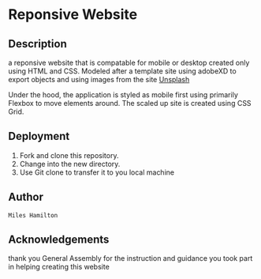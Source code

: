# Reponsive Website

## Description

a reponsive website that is compatable for mobile or desktop created only using HTML and CSS. Modeled after a template site using adobeXD to export objects and using images from the site [Unsplash](https://unsplash.com/)

Under the hood, the application is styled as mobile first using primarily Flexbox to move elements around. The scaled up site is created using CSS Grid.

## Deployment

1. Fork and clone this repository.
2. Change into the new directory.
3. Use Git clone to transfer it to you local machine

## Author 

    Miles Hamilton

##  Acknowledgements
thank you General Assembly for the instruction and guidance you took part in helping creating this website 